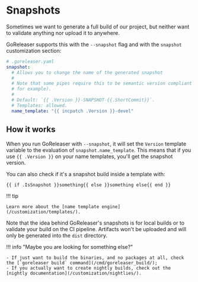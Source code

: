 # Snapshots

Sometimes we want to generate a full build of our project,
but neither want to validate anything nor upload it to anywhere.

GoReleaser supports this with the `--snapshot` flag and with the `snapshot`
customization section:

```yaml
# .goreleaser.yaml
snapshot:
  # Allows you to change the name of the generated snapshot
  #
  # Note that some pipes require this to be semantic version compliant (nfpm,
  # for example).
  #
  # Default: `{{ .Version }}-SNAPSHOT-{{.ShortCommit}}`.
  # Templates: allowed.
  name_template: "{{ incpatch .Version }}-devel"
```

## How it works

When you run GoReleaser with `--snapshot`, it will set the `Version` template
variable to the evaluation of `snapshot.name_template`. This means that if you
use `{{ .Version }}` on your name templates, you'll get the snapshot version.

You can also check if it's a snapshot build inside a template with:

```
{{ if .IsSnapshot }}something{{ else }}something else{{ end }}
```

!!! tip

    Learn more about the [name template engine](/customization/templates/).

Note that the idea behind GoReleaser's snapshots is for local builds or to
validate your build on the CI pipeline. Artifacts won't be uploaded and will
only be generated into the `dist` directory.

!!! info "Maybe you are looking for something else?"

    - If just want to build the binaries, and no packages at all, check the [`goreleaser build` command](/cmd/goreleaser_build/);
    - If you actually want to create nightly builds, check out the [nightly documentation](/customization/nightlies/).
